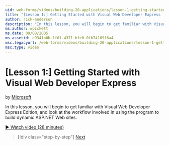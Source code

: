 ```yaml
---
uid: web-forms/videos/building-20-applications/lesson-1-getting-started-with-visual-web-developer-express
title: "[Lesson 1:] Getting Started with Visual Web Developer Express | Microsoft Docs"
author: rick-anderson
description: "In this lesson, you will begin to get familiar with Visual Web Developer Express Edition, and look at the workflow involved in using the program to build dyn..."
ms.author: wpickett
ms.date: 09/08/2005
ms.assetid: e9341b0b-1f01-4371-bfe0-0fb7410916a4
msc.legacyurl: /web-forms/videos/building-20-applications/lesson-1-getting-started-with-visual-web-developer-express
msc.type: video
---
```

# [Lesson 1:] Getting Started with Visual Web Developer Express

by [Microsoft](https://github.com/microsoft)

In this lesson, you will begin to get familiar with Visual Web Developer Express Edition, and look at the workflow involved in using the program to build dynamic ASP.NET Web sites.

[&#9654; Watch video (28 minutes)](https://channel9.msdn.com/Blogs/ASP-NET-Site-Videos/lesson-1-getting-started-with-visual-web-developer-express)

> [!div class="step-by-step"]
> [Next](lesson-2-creating-a-web-forms-user-interface.md)


